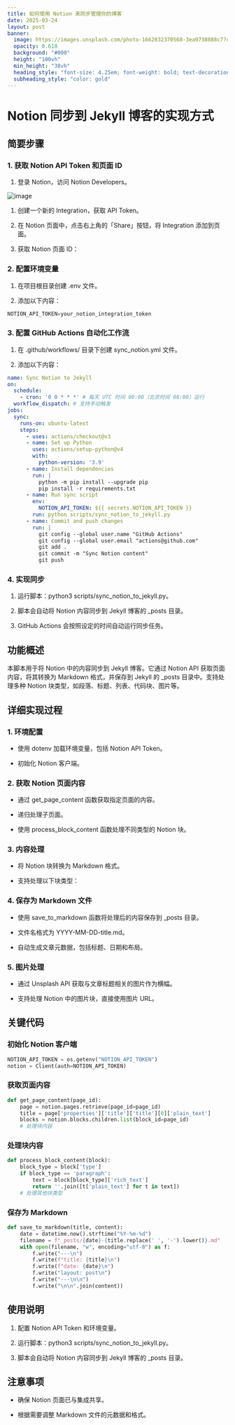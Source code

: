 ```yaml
---
title: 如何使用 Notion 来同步管理你的博客
date: 2025-03-24
layout: post
banner:
  image: https://images.unsplash.com/photo-1662032370568-3ea9738888c7?crop=entropy&cs=tinysrgb&fit=max&fm=jpg&ixid=M3w2OTIwMzJ8MHwxfHJhbmRvbXx8fHx8fHx8fDE3NDI4MjYwMDB8&ixlib=rb-4.0.3&q=80&w=1080
  opacity: 0.618
  background: "#000"
  height: "100vh"
  min_height: "38vh"
  heading_style: "font-size: 4.25em; font-weight: bold; text-decoration: underline"
  subheading_style: "color: gold"
---
```


# Notion 同步到 Jekyll 博客的实现方式

## 简要步骤

### 1. 获取 Notion API Token 和页面 ID

1. 登录 Notion，访问 Notion Developers。

![image](https://prod-files-secure.s3.us-west-2.amazonaws.com/a7a0cc5a-89b9-4cda-8686-1fba0ca52f40/d19c1afe-dea5-4312-9333-786b0ba83054/image.png?X-Amz-Algorithm=AWS4-HMAC-SHA256&X-Amz-Content-Sha256=UNSIGNED-PAYLOAD&X-Amz-Credential=ASIAZI2LB466V3FLXGVD%2F20250324%2Fus-west-2%2Fs3%2Faws4_request&X-Amz-Date=20250324T142000Z&X-Amz-Expires=3600&X-Amz-Security-Token=IQoJb3JpZ2luX2VjEJb%2F%2F%2F%2F%2F%2F%2F%2F%2F%2FwEaCXVzLXdlc3QtMiJGMEQCIDXxkSynsCsGJien7DjulfPKFMkhY%2F4tPlPzCjKxHpiOAiAu7vn67n46HVvVhRRVuvwk5%2FpDXBeazL%2Bwp%2Bs1ELpwcyqIBAjv%2F%2F%2F%2F%2F%2F%2F%2F%2F%2F8BEAAaDDYzNzQyMzE4MzgwNSIMAd0wYqB3Ui5ycl%2FgKtwDaX%2F9NcajVV4ARCWZDNeUB9A7tcuybqH7jGeW574ESY7eMWnq52ENmi%2FNTgIRyh3zS22TxktqERhp%2B%2F7s2SGMuOL1yJsHnxqZ5a8R%2FosU0KW3BNi985RkduwLqDpB1bxqWL%2Ff7LBVUQB5RGoBp1fTHRy4QtwjnoZchGc%2BUYDwMoFRnfXWwBi9O6ooOHH5vds%2FMZsqYDe%2FnY%2FyKSpcjNBiAHRhh4IDzaeMPp5eijwf0hfIgvClYEiLaQAouDNWV5m0i9Cw3q0p82iGi2sIGaY5gRVE15oV9gVAzqGD9xdPQuSuhioDCDtKcPVdBRMm50ycKvIKpry0khJhnlZIyxz5JKQB4U8lEvd7I0yvUDON%2FBmeg2etS1OOxQOHE369sfyotsALCsH36TbjRuhCKwxySY80qKeX%2BXIoL8yvhfdJ1ERhQ4SDas7VNXa%2FQjb4hcOhIk3xABuLjL1nPeCbXvCIxCGpXkVjspWeUPozfP7X2zJP%2FyPtO814T3YxAf%2BPR2NvCnd3d6ZR%2BeQr2%2Bp3QhPpsaVTqW0kxEnmRRip3%2BHjcx%2BLx5r2pwN7P%2B1ynb4bAd5kPfR%2BudjEoyz6MdmGMN3ND1YmzMXEIAYRylhdJ2P98aFsVSLii%2BuOIdQMu9EwiL%2BFvwY6pgG%2B482bs3aYNDftyyhrt6LWIMcpYmSqAX%2Fi4Z1dn39uILsO%2FP8lbLzzOgP6%2B9BTPb7EyGAoU%2FKrepx0ZQgeLRngKeCBQ75XG5ZJOPSTZ1Wh0aBDhvpsYqCIrVMXO7WzZukziN8krZQSKlGBzfYhbOgApD6GSpU%2BIF9kCBQSGWdrpXpTV77VY2LFlWWuD2bTDKG5I3R7FKbS9VelKhMN8wwxCAX8H6dm&X-Amz-Signature=c525a5e9df28a816b1aba70bb2fe583a3cd4e2fb9dab3994ad2724e1ac666be1&X-Amz-SignedHeaders=host&x-id=GetObject)

1. 创建一个新的 Integration，获取 API Token。

1. 在 Notion 页面中，点击右上角的「Share」按钮，将 Integration 添加到页面。

1. 获取 Notion 页面 ID：


### 2. 配置环境变量

1. 在项目根目录创建 .env 文件。

1. 添加以下内容：

```javascript
NOTION_API_TOKEN=your_notion_integration_token
```

### 3. 配置 GitHub Actions 自动化工作流

1. 在 .github/workflows/ 目录下创建 sync_notion.yml 文件。

1. 添加以下内容：

```yaml
name: Sync Notion to Jekyll
on:
  schedule:
    - cron: '0 0 * * *' # 每天 UTC 时间 00:00（北京时间 08:00）运行
  workflow_dispatch: # 支持手动触发
jobs:
  sync:
    runs-on: ubuntu-latest
    steps:
      - uses: actions/checkout@v3
      - name: Set up Python
        uses: actions/setup-python@v4
        with:
          python-version: '3.9'
      - name: Install dependencies
        run: |
          python -m pip install --upgrade pip
          pip install -r requirements.txt
      - name: Run sync script
        env:
          NOTION_API_TOKEN: ${{ secrets.NOTION_API_TOKEN }}
        run: python scripts/sync_notion_to_jekyll.py
      - name: Commit and push changes
        run: |
          git config --global user.name "GitHub Actions"
          git config --global user.email "actions@github.com"
          git add .
          git commit -m "Sync Notion content"
          git push
```

### 4. 实现同步

1. 运行脚本：python3 scripts/sync_notion_to_jekyll.py。

1. 脚本会自动将 Notion 内容同步到 Jekyll 博客的 _posts 目录。

1. GitHub Actions 会按照设定的时间自动运行同步任务。

## 功能概述

本脚本用于将 Notion 中的内容同步到 Jekyll 博客。它通过 Notion API 获取页面内容，将其转换为 Markdown 格式，并保存到 Jekyll 的 _posts 目录中。支持处理多种 Notion 块类型，如段落、标题、列表、代码块、图片等。

## 详细实现过程

### 1. 环境配置

- 使用 dotenv 加载环境变量，包括 Notion API Token。

- 初始化 Notion 客户端。

### 2. 获取 Notion 页面内容

- 通过 get_page_content 函数获取指定页面的内容。

- 递归处理子页面。

- 使用 process_block_content 函数处理不同类型的 Notion 块。

### 3. 内容处理

- 将 Notion 块转换为 Markdown 格式。

- 支持处理以下块类型：


### 4. 保存为 Markdown 文件

- 使用 save_to_markdown 函数将处理后的内容保存到 _posts 目录。

- 文件名格式为 YYYY-MM-DD-title.md。

- 自动生成文章元数据，包括标题、日期和布局。

### 5. 图片处理

- 通过 Unsplash API 获取与文章标题相关的图片作为横幅。

- 支持处理 Notion 中的图片块，直接使用图片 URL。

## 关键代码

### 初始化 Notion 客户端

```python
NOTION_API_TOKEN = os.getenv("NOTION_API_TOKEN")
notion = Client(auth=NOTION_API_TOKEN)
```

### 获取页面内容

```python
def get_page_content(page_id):
    page = notion.pages.retrieve(page_id=page_id)
    title = page['properties']['title']['title'][0]['plain_text']
    blocks = notion.blocks.children.list(block_id=page_id)
    # 处理块内容
```

### 处理块内容

```python
def process_block_content(block):
    block_type = block['type']
    if block_type == 'paragraph':
        text = block[block_type]['rich_text']
        return ''.join([t['plain_text'] for t in text])
    # 处理其他块类型
```

### 保存为 Markdown

```python
def save_to_markdown(title, content):
    date = datetime.now().strftime("%Y-%m-%d")
    filename = f"_posts/{date}-{title.replace(' ', '-').lower()}.md"
    with open(filename, "w", encoding="utf-8") as f:
        f.write("---\n")
        f.write(f"title: {title}\n")
        f.write(f"date: {date}\n")
        f.write("layout: post\n")
        f.write("---\n\n")
        f.write("\n\n".join(content))
```

## 使用说明

1. 配置 Notion API Token 和环境变量。

1. 运行脚本：python3 scripts/sync_notion_to_jekyll.py。

1. 脚本会自动将 Notion 内容同步到 Jekyll 博客的 _posts 目录。

## 注意事项

- 确保 Notion 页面已与集成共享。

- 根据需要调整 Markdown 文件的元数据和格式。